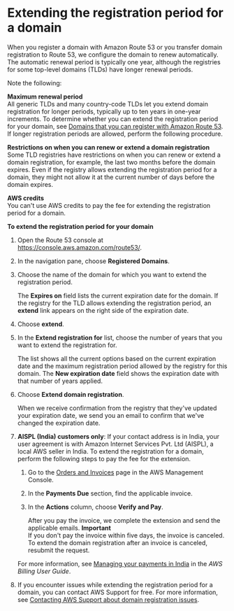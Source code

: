 # Extending the registration period for a domain<a name="domain-extend"></a>

When you register a domain with Amazon Route 53 or you transfer domain registration to Route 53, we configure the domain to renew automatically\. The automatic renewal period is typically one year, although the registries for some top\-level domains \(TLDs\) have longer renewal periods\. 

Note the following:

**Maximum renewal period**  
All generic TLDs and many country\-code TLDs let you extend domain registration for longer periods, typically up to ten years in one\-year increments\. To determine whether you can extend the registration period for your domain, see [Domains that you can register with Amazon Route 53](registrar-tld-list.md)\. If longer registration periods are allowed, perform the following procedure\.

**Restrictions on when you can renew or extend a domain registration**  
Some TLD registries have restrictions on when you can renew or extend a domain registration, for example, the last two months before the domain expires\. Even if the registry allows extending the registration period for a domain, they might not allow it at the current number of days before the domain expires\.

**AWS credits**  
You can't use AWS credits to pay the fee for extending the registration period for a domain\.<a name="domain-extend-procedure"></a>

**To extend the registration period for your domain**

1. Open the Route 53 console at [https://console\.aws\.amazon\.com/route53/](https://console.aws.amazon.com/route53/)\.

1. In the navigation pane, choose **Registered Domains**\.

1. Choose the name of the domain for which you want to extend the registration period\.

   The **Expires on** field lists the current expiration date for the domain\. If the registry for the TLD allows extending the registration period, an **extend** link appears on the right side of the expiration date\.

1. Choose **extend**\.

1. In the **Extend registration for** list, choose the number of years that you want to extend the registration for\.

   The list shows all the current options based on the current expiration date and the maximum registration period allowed by the registry for this domain\. The **New expiration date** field shows the expiration date with that number of years applied\.

1. Choose **Extend domain registration**\.

   When we receive confirmation from the registry that they've updated your expiration date, we send you an email to confirm that we've changed the expiration date\.

1. **AISPL \(India\) customers only**: If your contact address is in India, your user agreement is with Amazon Internet Services Pvt\. Ltd \(AISPL\), a local AWS seller in India\. To extend the registration for a domain, perform the following steps to pay the fee for the extension\. 

   1. Go to the [Orders and Invoices](https://console.aws.amazon.com/billing/home#/paymenthistory) page in the AWS Management Console\.

   1. In the **Payments Due** section, find the applicable invoice\.

   1. In the **Actions** column, choose **Verify and Pay**\.

      After you pay the invoice, we complete the extension and send the applicable emails\.
**Important**  
If you don't pay the invoice within five days, the invoice is canceled\. To extend the domain registration after an invoice is canceled, resubmit the request\.

   For more information, see [Managing your payments in India](https://docs.aws.amazon.com/awsaccountbilling/latest/aboutv2/edit-aispl-payment-method.html) in the *AWS Billing User Guide*\.

1. If you encounter issues while extending the registration period for a domain, you can contact AWS Support for free\. For more information, see [Contacting AWS Support about domain registration issues](domain-contact-support.md)\.